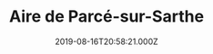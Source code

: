 ---
date: 2019-08-16T20:58:21.000Z
title: Aire de Parcé-sur-Sarthe
latitude: 47.80358026297148
longitude: -0.1676382343310506
category: checkin
---